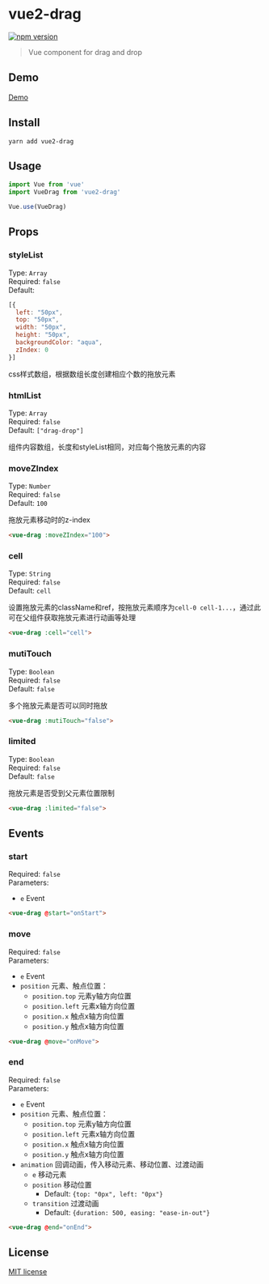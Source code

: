 # vue2-drag
[![npm version](https://badge.fury.io/js/vue2-drag.png)](https://badge.fury.io/js/vue2-drag)
> Vue component for drag and drop

## Demo
[Demo](https://zhao-jun.github.io/vue2-drag/)

## Install
```
yarn add vue2-drag
```
## Usage
```javascript
import Vue from 'vue'
import VueDrag from 'vue2-drag'

Vue.use(VueDrag)
```

## Props
### styleList
Type: `Array`<br>
Required: `false`<br>
Default:
```javascript
[{
  left: "50px",
  top: "50px",
  width: "50px",
  height: "50px",
  backgroundColor: "aqua",
  zIndex: 0
}]
```
css样式数组，根据数组长度创建相应个数的拖放元素

### htmlList
Type: `Array`<br>
Required: `false`<br>
Default: `["drag-drop"]`

组件内容数组，长度和styleList相同，对应每个拖放元素的内容

### moveZIndex
Type: `Number`<br>
Required: `false`<br>
Default: `100`

拖放元素移动时的z-index

```html
<vue-drag :moveZIndex="100">
```

### cell
Type: `String`<br>
Required: `false`<br>
Default: `cell`

设置拖放元素的className和ref，按拖放元素顺序为`cell-0 cell-1...`，通过此可在父组件获取拖放元素进行动画等处理

```html
<vue-drag :cell="cell">
```

### mutiTouch
Type: `Boolean`<br>
Required: `false`<br>
Default: `false`

多个拖放元素是否可以同时拖放

```html
<vue-drag :mutiTouch="false">
```

### limited
Type: `Boolean`<br>
Required: `false`<br>
Default: `false`

拖放元素是否受到父元素位置限制

```html
<vue-drag :limited="false">
```

## Events
### start
Required: `false`<br>
Parameters:
* `e` Event

```html
<vue-drag @start="onStart">
```

### move
Required: `false`<br>
Parameters:
* `e` Event
* `position` 元素、触点位置：
  - `position.top` 元素y轴方向位置
  - `position.left` 元素x轴方向位置
  - `position.x` 触点x轴方向位置
  - `position.y` 触点x轴方向位置

```html
<vue-drag @move="onMove">
```

### end
Required: `false`<br>
Parameters:
* `e` Event
* `position` 元素、触点位置：
  - `position.top` 元素y轴方向位置
  - `position.left` 元素x轴方向位置
  - `position.x` 触点x轴方向位置
  - `position.y` 触点x轴方向位置
* `animation` 回调动画，传入移动元素、移动位置、过渡动画
  - `e` 移动元素
  - `position` 移动位置
    - Default: `{top: "0px", left: "0px"}`
  - `transition` 过渡动画
    - Default: `{duration: 500, easing: "ease-in-out"}`

```html
<vue-drag @end="onEnd">
```


## License

[MIT license](LICENSE)
